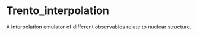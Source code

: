 # Trento_interpolation
A interpolation emulator of different observables relate to nuclear structure.

